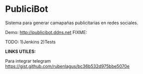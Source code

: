 # PubliciBot
Sistema para generar camapañas publicitarias en redes sociales.

Demo: http://publicibot.ddns.net
FIXME:


TODO:
1)Jenkins
2)Tests

**LINKS UTILES:**

Para integrar telegram
https://gist.github.com/rubenlagus/bc36b532d975bbe5070e



